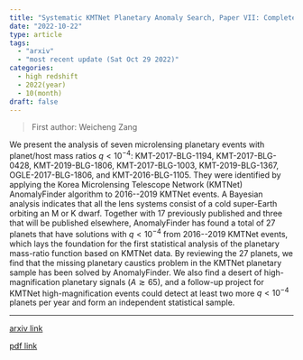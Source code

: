 ```yaml
---
title: "Systematic KMTNet Planetary Anomaly Search, Paper VII: Complete Sample of $q < 10^{-4}$ Planets from the First Four-Year Survey"
date: "2022-10-22"
type: article
tags:
  - "arxiv"
  - "most recent update (Sat Oct 29 2022)"
categories:
  - high redshift
  - 2022(year)
  - 10(month)
draft: false
---
```


> First author: Weicheng Zang

 We present the analysis of seven microlensing planetary events with
planet/host mass ratios $q < 10^{-4}$: KMT-2017-BLG-1194, KMT-2017-BLG-0428,
KMT-2019-BLG-1806, KMT-2017-BLG-1003, KMT-2019-BLG-1367, OGLE-2017-BLG-1806,
and KMT-2016-BLG-1105. They were identified by applying the Korea Microlensing
Telescope Network (KMTNet) AnomalyFinder algorithm to 2016--2019 KMTNet events.
A Bayesian analysis indicates that all the lens systems consist of a cold
super-Earth orbiting an M or K dwarf. Together with 17 previously published and
three that will be published elsewhere, AnomalyFinder has found a total of 27
planets that have solutions with $q < 10^{-4}$ from 2016--2019 KMTNet events,
which lays the foundation for the first statistical analysis of the planetary
mass-ratio function based on KMTNet data. By reviewing the 27 planets, we find
that the missing planetary caustics problem in the KMTNet planetary sample has
been solved by AnomalyFinder. We also find a desert of high-magnification
planetary signals ($A \gtrsim 65$), and a follow-up project for KMTNet
high-magnification events could detect at least two more $q < 10^{-4}$ planets
per year and form an independent statistical sample.

---
[arxiv link](http://arxiv.org/abs/2210.12344v1)

[pdf link](http://arxiv.org/pdf/2210.12344v1)